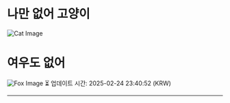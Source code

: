 
# 나만 없어 고양이

![Cat Image](https://cdn2.thecatapi.com/images/b9c.jpg)

# 여우도 없어
![Fox Image](https://randomfox.ca/images/17.jpg)
⏳ 업데이트 시간: 2025-02-24 23:40:52 (KRW)

---
